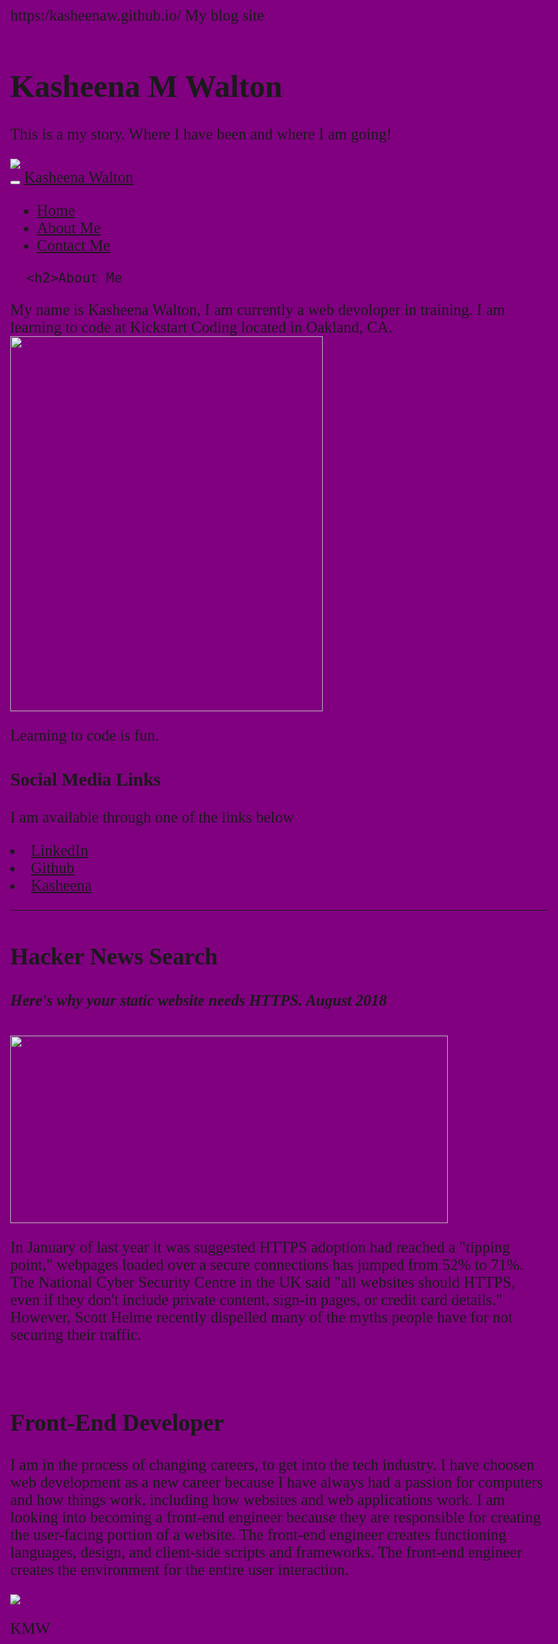 https:/kasheenaw.github.io/
My blog site

<!DOCTYPE html>
<html lang="en">
<head>
  <title>Kasheena Walton</title>
  <meta charset="utf-8">
  <meta name="viewport" content="width=device-width, initial-scale=1">
  <link rel="stylesheet" href="https://maxcdn.bootstrapcdn.com/bootstrap/3.3.7/css/bootstrap.min.css">
  <script src="https://ajax.googleapis.com/ajax/libs/jquery/3.3.1/jquery.min.js"></script>
  <script src="https://maxcdn.bootstrapcdn.com/bootstrap/3.3.7/js/bootstrap.min.js"></script>

  <style>
   body {
       background-color: purple;
            
  }
 
  </style>
</head>
<body>

<div class="jumbotron text-center" style="margin-bottom:0">
  <h1>Kasheena M Walton</h1>
  <p>This is a my story. Where I have been and where I am going!</p>
  <img src="colorful.png">
    <link rel="stylesheet"
          href="https://fonts.googleapis/css?family=Gloria+Hallujah">
    <style> 
      body  {
        font-family: 'Gloria-Hallujah', cursive;
        font-size: 25px;
     }
   </style>
</div>

<nav class="navbar navbar-inverse">
  <div class="container-fluid">
    <div class="navbar-header">
      <button type="button" class="navbar-toggle" data-toggle="collapse" data-target="#myNavbar">
        <span class="icon-bar"></span>
        <span class="icon-bar"></span>
        <span class="icon-bar"></span>                        
      </button>
      <a class="navbar-brand" href="#">Kasheena Walton</a>
    </div>
    <div class="collapse navbar-collapse" id="myNavbar">
      <ul class="nav navbar-nav">
        <li class="active"><a href="#">Home</a></li>
        <li><a href="#">About Me</a></li>
        <li><a href="#">Contact Me</a></li>
      </ul>
    </div>
  </div>
</nav>

<div class="container">
  <div class="row">
    <div class="col-big-4">
        
      <h2>About Me
   <p>My name is Kasheena Walton, I am currently a web devoloper in training. I am learning to code at Kickstart Coding located in Oakland, CA.
   </h2>
      <img src="kasheena.jpg" width="500" height="600">
       <p>Learning to code is fun. 
      <h3>Social Media Links</h3>
      <p>I am available through one of the links below</p>
        <li><a href="https://linkedin.com/in/kasheena-walton-24007a168">LinkedIn</a></li>
        <li><a href="https://github.com/Kasheenawalton">Github</a></li>
        <li><a href="mailto:kasheenaw@gmail.com">Kasheena</a></li>
      </ul>
      <hr class="hidden-sm hidden-md hidden-lg">
    </div>
    <div class="col-sm-8">
      <h2>Hacker News Search</h2>
      <h5>Here's why your static website needs HTTPS. August 2018</h5>
      <img src="programmer-evo.png" width="700" height="300">
      <p> In January of last year it was suggested HTTPS adoption had reached a "tipping point," webpages loaded over a secure connections has jumped from 52% to 71%. The National Cyber Security Centre in the UK said "all websites should HTTPS, even if they don't include private content, sign-in pages, or credit card details." However, Scott Helme recently dispelled many of the myths people have for not securing their traffic.</p>
      <br>
      <h2>Front-End Developer</h2>
      <p>I am in the process of changing careers, to get into the tech industry. I have choosen web development as a new career because I have always had a passion for computers and how things work, including how websites and web applications work. I am looking into becoming a front-end engineer because they are responsible for creating the user-facing portion of a website. The front-end engineer creates functioning languages, design, and client-side scripts and frameworks. The front-end engineer creates the environment for the entire user interaction.</p>
    </div>
  </div>
</div>

<div class="jumbotron text-center" style="margin-bottom:0">
    <img src="colorful.png">
    
  <p>KMW</p>
</div>

</body>
</html>
